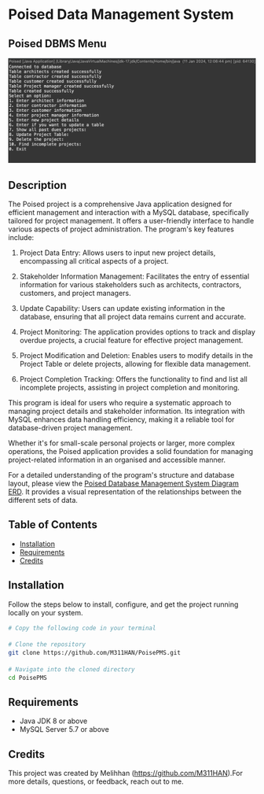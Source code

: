 # Poised Data Management System 

## Poised DBMS Menu

![PoisedDBMs Menu](Tables-created-using-program/TableMenu.png)

## Description

The Poised project is a comprehensive Java application designed for efficient management and interaction with a MySQL database, specifically tailored for project management. It offers a user-friendly interface to handle various aspects of project administration. The program's key features include:

1. Project Data Entry: Allows users to input new project details, encompassing all critical aspects of a project.

2. Stakeholder Information Management: Facilitates the entry of essential information for various stakeholders such as architects, contractors, customers, and project managers.

3. Update Capability: Users can update existing information in the database, ensuring that all project data remains current and accurate.

4. Project Monitoring: The application provides options to track and display overdue projects, a crucial feature for effective project management.

5. Project Modification and Deletion: Enables users to modify details in the Project Table or delete projects, allowing for flexible data management.

6. Project Completion Tracking: Offers the functionality to find and list all incomplete projects, assisting in project completion and monitoring.

This program is ideal for users who require a systematic approach to managing project details and stakeholder information. Its integration with MySQL enhances data handling efficiency, making it a reliable tool for database-driven project management.

Whether it's for small-scale personal projects or larger, more complex operations, the Poised application provides a solid foundation for managing project-related information in an organised and accessible manner.

For a detailed understanding of the program's structure and database layout, please view the [Poised Database Management System Diagram ERD](Poised%20Diagram.drawio.pdf). It provides a visual representation of the relationships between the different sets of data.


## Table of Contents

- [Installation](#installation)
- [Requirements](#requirements)
- [Credits](#credits)

## Installation

Follow the steps below to install, configure, and get the project running locally on your system.

```bash
# Copy the following code in your terminal

# Clone the repository
git clone https://github.com/M311HAN/PoisePMS.git

# Navigate into the cloned directory
cd PoisePMS

```
## Requirements

- Java JDK 8 or above
- MySQL Server 5.7 or above

## Credits

This project was created by Melihhan (https://github.com/M311HAN).For more details, questions, or feedback, reach out to me.
